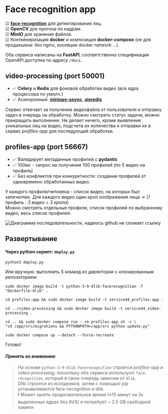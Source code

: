 # Face recognition app
☑ **[face-recognition](https://github.com/ageitgey/face_recognition)** для детектирования лиц.<br>
☑ **OpenCV** для прогона по кадрам.<br>
☑ **MinIO** для хранения файлов.<br>
☑ Контейнеризация **docker** и композиция **docker-compose** (не для продакшена: без nginx, изоляции docker network ...).<br>

Оба сервиса написаны на **FastAPI**, соответственно спецификация OpenAPI доступна по адресу `/docs`.

## video-processing (port 50001)
- ✅ **Celery** и **Redis** для фоновой обработки видео (все ядра процессора по умолч.)
- ✅ Асинхронный. **[miniopy-async](https://github.com/hlf20010508/miniopy-async)**, **[aioredis](https://pypi.org/project/aioredis/)**

Сервис отвечает за получение видеофайла от пользователя и отправку задач в очередь на обработку. Можно смотреть статус задачи, можно прекращать выполнение.
Не делает ничего, кроме выявления уникальных лиц на видео, подсчета их количества и отправки их в сервис *profiles-app* для последующей обработки.

## profiles-app (port 56667)
- ✅ Валидирует метаданные профилей с **pydantic**
- ✅ 100мс - запрос на получение 100 профилей (по 5 видео на профиль)
- ✅ Без конфликтов при конкуретности: создании профилей от одновремено обработанных видео.

У каждого профиля/человека - список видео, на которых был запечатлен. Для каждого видео один кроп изображения лица -> (*1 профиль : 3 видео = 3 кропа*)<br>
Можно смотреть отдельные профили, список профилей по выбранному видео, весь список профилей.

![Диаграмма последовательности, надеюсь github не сломает ссылку](https://i.imgur.com/6H7oVJI.png)

## Развертывание
#### Через python скрипт: `deploy.py`
```
python3 deploy.py
```
Или вручную: выполнить 5 команд из директории с клонированным репозиторием
```
sudo docker image build -t python-3-9-dlib-facerecognition -f "Dockerfile-dlib" .
```

```
cd profiles-app && sudo docker image build -t service44_profiles-app .
```

```
cd ../video-processing && sudo docker image build -t service44_video-processing .
```

```
cd .. && sudo docker compose run --rm profiles-app sh -c \
"cd /app/src/migrations && PYTHONPATH=/app/src python update.py"
```

```
sudo docker compose up --detach --force-recreate
```
Готово!
#### *Принять ко вниманию*
> На основе `python-3-9-dlib-facerecognition` строятся *profiles-app* и *video-processing*, поскольку оба сервиса используют `face-recognition`, который в свою очередь зависим от `dlib`. <br>
Dlib строится из исходников, затем с помощью pip устанавливается face-recognition и dlib.<br>
❗ Может занять продолжительное время (±15 минут на 3х выделенных ядрах без AVX) и потребует ~ 2.5 GB свободной памяти
